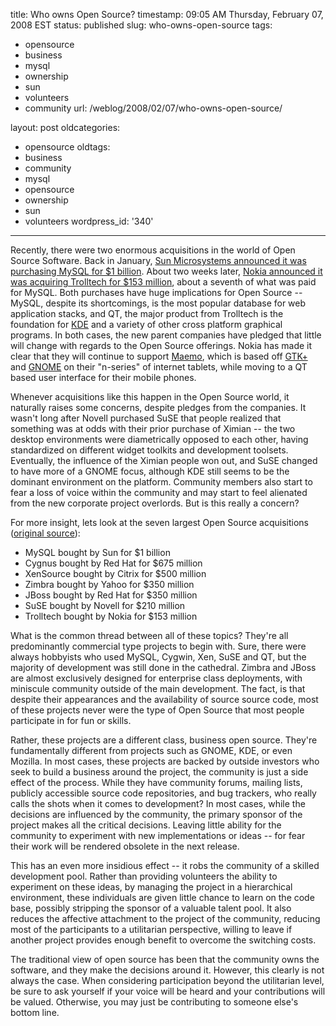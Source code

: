 title: Who owns Open Source?
timestamp: 09:05 AM Thursday, February 07, 2008 EST
status: published
slug: who-owns-open-source
tags:
- opensource
- business
- mysql
- ownership
- sun
- volunteers
- community
url: /weblog/2008/02/07/who-owns-open-source/

layout: post
oldcategories:
- opensource
oldtags:
- business
- community
- mysql
- opensource
- ownership
- sun
- volunteers
wordpress_id: '340'

---

Recently, there were two enormous acquisitions in the world of Open Source Software.  Back in January, [Sun Microsystems announced it was purchasing MySQL for $1 billion](http://www.mysql.com/news-and-events/sun-to-acquire-mysql.html). About two weeks later, [Nokia announced it was acquiring Trolltech for $153 million](http://trolltech.com/28012008/28012008), about a seventh of what was paid for MySQL.  Both purchases have huge implications for Open Source -- MySQL, despite its shortcomings, is the most popular database for web application stacks, and QT, the major product from Trolltech is the foundation for [KDE](http://www.kde.org/) and a variety of other cross platform graphical programs.  In both cases, the new parent companies have pledged that little will change with regards to the Open Source offerings.  Nokia has made it clear that they will continue to support [Maemo](http://www.maemo.org/), which is based off [GTK+](http://www.gtk.org/) and [GNOME](http://www.gnome.org/) on their "n-series" of internet tablets, while moving to a QT based user interface for their mobile phones.

Whenever acquisitions like this happen in the Open Source world, it naturally raises some concerns, despite pledges from the companies. It wasn't long after Novell purchased SuSE that people realized that something was at odds with their prior purchase of Ximian -- the two desktop environments were diametrically opposed to each other, having standardized on different widget toolkits and development toolsets. Eventually, the influence of the Ximian people won out, and SuSE changed to have more of a GNOME focus, although KDE still seems to be the dominant environment on the platform.  Community members also start to fear a loss of voice within the community and may start to feel alienated from the new corporate project overlords.  But is this really a concern?

For more insight, lets look at the seven largest Open Source acquisitions ([original source](http://royal.pingdom.com/?p=245)):
	
* MySQL bought by Sun for $1 billion
* Cygnus bought by Red Hat for $675 million
* XenSource bought by Citrix for $500 million
* Zimbra bought by Yahoo for $350 million
* JBoss bought by Red Hat for $350 million
* SuSE bought by Novell for $210 million
* Trolltech bought by Nokia for $153 million

What is the common thread between all of these topics?  They're all predominantly commercial type projects to begin with.  Sure, there were always hobbyists who used MySQL, Cygwin, Xen, SuSE and QT, but the majority of development was still done in the cathedral.  Zimbra and JBoss are almost exclusively designed for enterprise class deployments, with miniscule community outside of the main development. The fact, is that despite their appearances and the availability of source source code, most of these projects never were the type of Open Source that most people participate in for fun or skills.

Rather, these projects are a different class, business open source. They're fundamentally different from projects such as GNOME, KDE, or even Mozilla.  In most cases, these projects are backed by outside investors who seek to build a business around the project, the community is just a side effect of the process.  While they have community forums, mailing lists, publicly accessible source code repositories, and bug trackers, who really calls the shots when it comes to development?  In most cases, while the decisions are influenced by the community, the primary sponsor of the project makes all the critical decisions.  Leaving little ability for the community to experiment with new implementations or ideas -- for fear their work will be rendered obsolete in the next release.

This has an even more insidious effect -- it robs the community of a skilled development pool.  Rather than providing volunteers the ability to experiment on these ideas, by managing the project in a hierarchical environment, these individuals are given little chance to learn on the code base, possibly stripping the sponsor of a valuable talent pool.  It also reduces the affective attachment to the project of the community, reducing most of the participants to a utilitarian perspective, willing to leave if another project provides enough benefit to overcome the switching costs.

The traditional view of open source has been that the community owns the software, and they make the decisions around it.  However, this clearly is not always the case.  When considering participation beyond the utilitarian level, be sure to ask yourself if your voice will be heard and your contributions will be valued.  Otherwise, you may just be contributing to someone else's bottom line.
